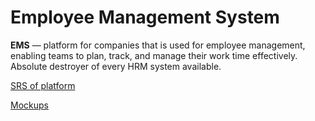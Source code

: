 # Employee Management System

**EMS** — platform for companies that is used for employee management, enabling teams to plan, track, and manage their work time effectively. Absolute destroyer of every HRM system available.

[SRS of platform](https://github.com/R-Kiselev/trtpo-EMS/blob/main/docs/SRS.md)

[Mockups](https://github.com/R-Kiselev/trtpo-EMS/blob/main/mockups)